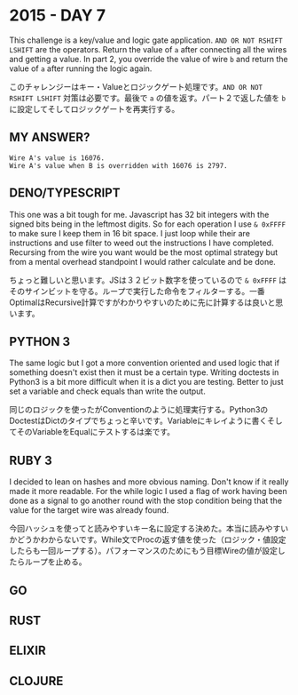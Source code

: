 # 2015 - DAY 7

This challenge is a key/value and logic gate application. `AND OR NOT RSHIFT LSHIFT` are the operators. Return the value of `a` after connecting all the wires and getting a value. In part 2, you override the value of wire `b` and return the value of `a` after running the logic again.

このチャレンジーはキー・Valueとロジックゲート処理です。`AND OR NOT RSHIFT LSHIFT` 対策は必要です。最後で `a` の値を返す。パート２で返した値を `b` に設定してそしてロジックゲートを再実行する。

## MY ANSWER?

```
Wire A's value is 16076.
Wire A's value when B is overridden with 16076 is 2797.
```

## DENO/TYPESCRIPT

This one was a bit tough for me. Javascript has 32 bit integers with the signed bits being in the leftmost digits. So for each operation I use `& 0xFFFF` to make sure I keep them in 16 bit space. I just loop while their are instructions and use filter to weed out the instructions I have completed. Recursing from the wire you want would be the most optimal strategy but from a mental overhead standpoint I would rather calculate and be done.

ちょっと難しいと思います。JSは３２ビット数字を使っているので `& 0xFFFF` はそのサインビットを守る。ループで実行した命令をフィルターする。一番OptimalはRecursive計算ですがわかりやすいのために先に計算するは良いと思います。

## PYTHON 3

The same logic but I got a more convention oriented and used logic that if something doesn't exist then it must be a certain type. Writing doctests in Python3 is a bit more difficult when it is a dict you are testing. Better to just set a variable and check equals than write the output.

同じのロジックを使ったがConventionのように処理実行する。Python3のDoctestはDictのタイプでちょっと辛いです。Variableにキレイように書くそしてそのVariableをEqualにテストするは楽です。

## RUBY 3

I decided to lean on hashes and more obvious naming. Don't know if it really made it more readable. For the while logic I used a flag of work having been done as a signal to go another round with the stop condition being that the value for the target wire was already found.

今回ハッシュを使ってと読みやすいキー名に設定する決めた。本当に読みやすいかどうかわからないです。While文でProcの返す値を使った（ロジック・値設定したらも一回ループする）。パフォーマンスのためにもう目標Wireの値が設定したらループを止める。

## GO

## RUST

## ELIXIR

## CLOJURE

